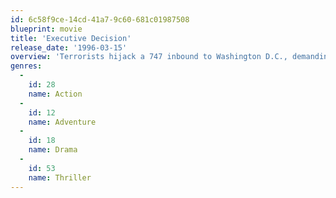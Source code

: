 ```yaml
---
id: 6c58f9ce-14cd-41a7-9c60-681c01987508
blueprint: movie
title: 'Executive Decision'
release_date: '1996-03-15'
overview: 'Terrorists hijack a 747 inbound to Washington D.C., demanding the the release of their imprisoned leader. Intelligence expert David Grant (Kurt Russell) suspects another reason and he is soon the reluctant member of a special assault team that is assigned to intercept the plane and hijackers.'
genres:
  -
    id: 28
    name: Action
  -
    id: 12
    name: Adventure
  -
    id: 18
    name: Drama
  -
    id: 53
    name: Thriller
---
```

